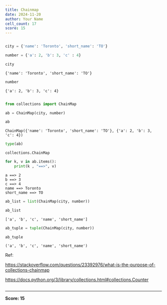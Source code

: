 ```yaml
---
title: Chainmap
date: 2024-11-20
author: Your Name
cell_count: 17
score: 15
---
```


```python

```


```python
city = {'name': 'Toronto', 'short_name': 'TO'}
```


```python
number = {'a': 2, 'b': 3, 'c' : 4}
```


```python
city
```




    {'name': 'Toronto', 'short_name': 'TO'}




```python
number
```




    {'a': 2, 'b': 3, 'c': 4}




```python

```


```python
from collections import ChainMap
```


```python
ab = ChainMap(city, number)
```


```python
ab
```




    ChainMap({'name': 'Toronto', 'short_name': 'TO'}, {'a': 2, 'b': 3, 'c': 4})




```python
type(ab)
```




    collections.ChainMap




```python
for k, v in ab.items():
    print(k , "==>", v)
```

    a ==> 2
    b ==> 3
    c ==> 4
    name ==> Toronto
    short_name ==> TO



```python
ab_list = list(ChainMap(city, number))
```


```python
ab_list
```




    ['a', 'b', 'c', 'name', 'short_name']




```python
ab_tuple = tuple(ChainMap(city, number))
```


```python
ab_tuple
```




    ('a', 'b', 'c', 'name', 'short_name')



Ref:

https://stackoverflow.com/questions/23392976/what-is-the-purpose-of-collections-chainmap

https://docs.python.org/3/library/collections.html#collections.Counter


```python

```


---
**Score: 15**